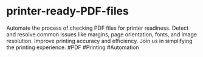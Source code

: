 # printer-ready-PDF-files
Automate the process of checking PDF files for printer readiness. Detect and resolve common issues like margins, page orientation, fonts, and image resolution. Improve printing accuracy and efficiency. Join us in simplifying the printing experience. #PDF #Printing #Automation
